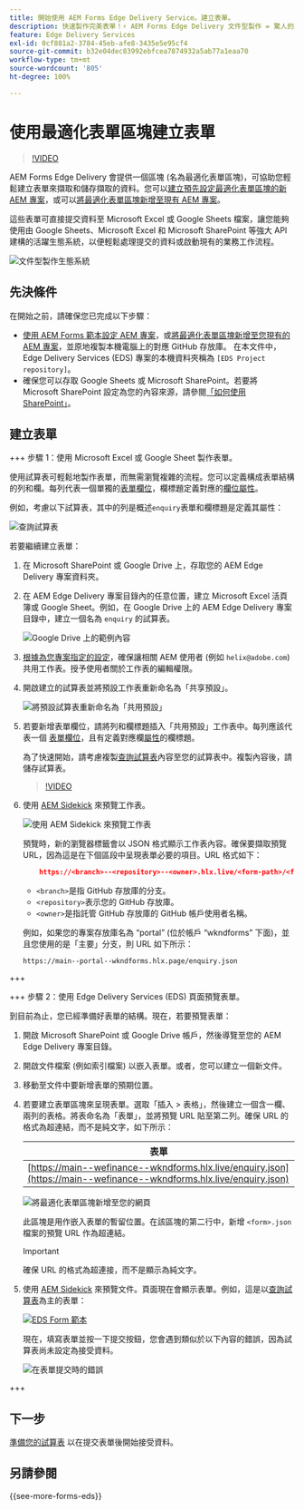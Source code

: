```yaml
---
title: 開始使用 AEM Forms Edge Delivery Service。建立表單。
description: 快速製作完美表單！⚡ AEM Forms Edge Delivery 文件型製作 = 驚人的速度和 SEO 友善表單，讓使用者更滿意且適用於搜尋引擎。
feature: Edge Delivery Services
exl-id: 0cf881a2-3784-45eb-afe8-3435e5e95cf4
source-git-commit: b32e04dec83992ebfcea7874932a5ab77a1eaa70
workflow-type: tm+mt
source-wordcount: '805'
ht-degree: 100%

---
```


# 使用最適化表單區塊建立表單

>[!VIDEO](https://video.tv.adobe.com/v/3427881?quality=12&learn=on)

AEM Forms Edge Delivery 會提供一個區塊 (名為最適化表單區塊)，可協助您輕鬆建立表單來擷取和儲存擷取的資料。您可以[建立預先設定最適化表單區塊的新 AEM 專案](/help/edge/docs/forms/tutorial.md#create-a-new-aem-project-pre-configured-with-adaptive-forms-block)，或可以[將最適化表單區塊新增至現有 AEM 專案](/help/edge/docs/forms/tutorial.md#add-adaptive-forms-block-to-your-existing-aem-project)。

這些表單可直接提交資料至 Microsoft Excel 或 Google Sheets 檔案，讓您能夠使用由 Google Sheets、Microsoft Excel 和 Microsoft SharePoint 等強大 API 建構的活躍生態系統，以便輕鬆處理提交的資料或啟動現有的業務工作流程。

![文件型製作生態系統](/help/edge/assets/document-based-authoring-workflow-create-form.png)


## 先決條件

在開始之前，請確保您已完成以下步驟：

* [使用 AEM Forms 範本設定 AEM 專案](/help/edge/docs/forms/tutorial.md#create-a-new-aem-project-pre-configured-with-adaptive-forms-block)，或[將最適化表單區塊新增至您現有的 AEM 專案](/help/edge/docs/forms/tutorial.md#add-adaptive-forms-block-to-your-existing-aem-project)，並原地複製本機電腦上的對應 GitHub 存放庫。
在本文件中，Edge Delivery Services (EDS) 專案的本機資料夾稱為 `[EDS Project repository]`。
* 確保您可以存取 Google Sheets 或 Microsoft SharePoint。若要將 Microsoft SharePoint 設定為您的內容來源，請參閱[「如何使用 SharePoint」](https://www.aem.live/docs/setup-customer-SharePoint)。



## 建立表單

<!-- 

+++ Step 1: Add the Adaptive Forms Block to your Edge Delivery Services (EDS) project.

The Adaptive  empowers users to create forms for an Edge Delivery Service Site. However, this block isn't included in the default AEM boilerplate (used to create an Edge Delivery Services project). To seamlessly integrate the Adaptive Forms Block into your Edge Delivery Services project:

1. **Clone the Adaptive Forms Block repository**: Clone the [Adaptive Forms Block repository](https://github.com/adobe-rnd/form-block) on your local machine. It contains the code to render the form on an EDS webpage. In this document, the local folder of your Forms Block repository is referred as `[Adaptive Forms Block repository]`.
1. **Locate the Adaptive Forms Block Repository:** Access the [Adaptive Forms Block repository]/blocks/src folder and copy its content. 

1. on your local machine and copy the `form` folder. 
1. **Paste the Adaptive Forms Block's code into your EDS Project:**
Navigate to the [EDS Project repository]/blocks/ folder on your local machine and create a 'form' folder. Paste the `[Adaptive Forms Block repository]/blocks/src content`, copied in perevious step to the `[EDS Project repository]/blocks/form` folder.
1. **Commit Changes to GitHub:** Check in the `[EDS Project repository]/blocks/form` folder and its underlying files to your Edge Delivery Services project on GitHub.

After completing these steps, the Adaptive Forms Block is successfully added to your Edge Delivery Services (EDS) project repository on GitHub. You can now create and add forms to a EDS Sites page.
 

**Troubleshooting GitHub build issues**

Ensure a smooth GitHub build process by addressing potential issues:

* **Resolve Module Path Error:**
    If you encounter the error "Unable to resolve path to module "'../../scripts/lib-franklin.js'", navigate to the [EDS Project]/blocks/forms/form.js file. Update the import statement by replacing the lib-franklin.js file with the aem.js file.

* **Handle Linting Errors:**
    Should you come across any linting errors, you can bypass them. Open the [EDS Project]/package.json file and modify the "lint" script from "lint": "npm run lint:js && npm run lint:css" to "lint": "echo 'skipping linting for now'". Save the file and commit the changes to your GitHub project.

+++

-->

+++ 步驟 1：使用 Microsoft Excel 或 Google Sheet 製作表單。

使用試算表可輕鬆地製作表單，而無需瀏覽複雜的流程。您可以定義構成表單結構的列和欄。每列代表一個單獨的[表單欄位](/help/edge/docs/forms/form-components.md#available-components)，欄標題定義對應的[欄位屬性](/help/edge/docs/forms/form-components.md#components-properties)。

例如，考慮以下試算表，其中的列是概述`enquiry`表單和欄標題是定義其屬性：

![查詢試算表](/help/edge/assets/enquiry-form-spreadsheet.png)

若要繼續建立表單：

1. 在 Microsoft SharePoint 或 Google Drive 上，存取您的 AEM Edge Delivery 專案資料夾。

1. 在 AEM Edge Delivery 專案目錄內的任意位置，建立 Microsoft Excel 活頁簿或 Google Sheet。例如，在 Google Drive 上的 AEM Edge Delivery 專案目錄中，建立一個名為 `enquiry` 的試算表。

   ![Google Drive 上的範例內容](/help/edge/assets/upload-sample-files-to-your-content-folder.png)

1. [根據為您專案指定的設定](https://www.aem.live/docs/setup-customer-SharePoint)，確保讓相關 AEM 使用者 (例如 `helix@adobe.com`) 共用工作表。授予使用者關於工作表的編輯權限。

1. 開啟建立的試算表並將預設工作表重新命名為「共享預設」。

   ![將預設試算表重新命名為「共用預設」](/help/edge/assets/rename-sheet-to-shared-default.png)

1. 若要新增表單欄位，請將列和欄標題插入「共用預設」工作表中。每列應該代表一個 [表單欄位](/help/edge/docs/forms/form-components.md#available-components)，且有定義對應欄[屬性](/help/edge/docs/forms/form-components.md#components-properties)的欄標題。


   為了快速開始，請考慮複製[查詢試算表](https://docs.google.com/spreadsheets/d/196lukD028RDK_evBelkOonPxC7w0l_IiJ-Yx3DvMfNk/edit#gid=0)內容至您的試算表中。複製內容後，請儲存試算表。

   >[!VIDEO](https://video.tv.adobe.com/v/3427468?quality=12&learn=on)


1. 使用 [AEM Sidekick](https://www.aem.live/developer/tutorial#preview-and-publish-your-content) 來預覽工作表。

   ![使用 AEM Sidekick 來預覽工作表](/help/edge/assets/preview-form.png)

   預覽時，新的瀏覽器標籤會以 JSON 格式顯示工作表內容。確保要擷取預覽 URL，因為這是在下個區段中呈現表單必要的項目。URL 格式如下：


   ```JSON
       https://<branch>--<repository>--<owner>.hlx.live/<form-path>/<form-file-name>.json
   ```

   * `<branch>`是指 GitHub 存放庫的分支。
   * `<repository>`表示您的 GitHub 存放庫。
   * `<owner>`是指託管 GitHub 存放庫的 GitHub 帳戶使用者名稱。

   例如，如果您的專案存放庫名為 “portal” (位於帳戶 “wkndforms” 下面)，並且您使用的是「主要」分支，則 URL 如下所示：

   `https://main--portal--wkndforms.hlx.page/enquiry.json`


+++

+++ 步驟 2：使用 Edge Delivery Services (EDS) 頁面預覽表單。


到目前為止，您已經準備好表單的結構。現在，若要預覽表單：

1. 開啟 Microsoft SharePoint 或 Google Drive 帳戶，然後導覽至您的 AEM Edge Delivery 專案目錄。



1. 開啟文件檔案 (例如索引檔案) 以嵌入表單。或者，您可以建立一個新文件。

1. 移動至文件中要新增表單的預期位置。

1. 若要建立表單區塊來呈現表單。選取「插入 > 表格」，然後建立一個含一欄、兩列的表格。將表命名為「表單」，並將預覽 URL 貼至第二列。確保 URL 的格式為超連結，而不是純文字，如下所示：

   | 表單 |
   |---|
   | [https://main--wefinance--wkndforms.hlx.live/enquiry.json](https://main--wefinance--wkndforms.hlx.live/enquiry.json) |


   ![將最適化表單區塊新增至您的網頁](/help/edge/assets/add-adaptive-forms-block.png)

   此區塊是用作嵌入表單的暫留位置。在該區塊的第二行中，新增 `<form>.json` 檔案的預覽 URL 作為超連結。

   >[!IMPORTANT]
   >
   >
   > 確保 URL 的格式為超連接，而不是顯示為純文字。


1. 使用 [AEM Sidekick](https://www.aem.live/developer/tutorial#preview-and-publish-your-content) 來預覽文件。頁面現在會顯示表單。例如，這是以[查詢試算表](https://docs.google.com/spreadsheets/d/196lukD028RDK_evBelkOonPxC7w0l_IiJ-Yx3DvMfNk/edit#gid=0)為主的表單：


   [![EDS Form 範本](/help/edge/assets/eds-form.png)](https://main--portal--wkndforms.hlx.live/)

   現在，填寫表單並按一下提交按鈕，您會遇到類似於以下內容的錯誤，因為試算表尚未設定為接受資料。

   ![在表單提交時的錯誤](/help/edge/assets/form-error.png)

+++


## 下一步

[準備您的試算表](/help/edge/docs/forms/submit-forms.md) 以在提交表單後開始接受資料。


## 另請參閱

{{see-more-forms-eds}}
